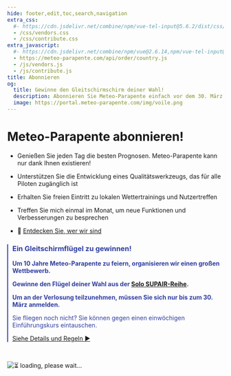 ```yaml
---
hide: footer,edit,toc,search,navigation
extra_css:
  #- https://cdn.jsdelivr.net/combine/npm/vue-tel-input@5.6.2/dist/css/component.min.css,npm/vue-tel-input@5.6.2/dist/css/sprite.min.css
  - /css/vendors.css
  - /css/contribute.css
extra_javascript:
  #- https://cdn.jsdelivr.net/combine/npm/vue@2.6.14,npm/vue-tel-input@5.6.2/dist/vue-tel-input.umd.min.js,npm/vue-resource@1.5.3/dist/vue-resource.min.js
  - https://meteo-parapente.com/api/order/country.js
  - /js/vendors.js
  - /js/contribute.js
title: Abonnieren
og:
  title: Gewinne den Gleitschirmschirm deiner Wahl!
  description: Abonnieren Sie Meteo-Parapente einfach vor dem 30. März
  image: https://portal.meteo-parapente.com/img/voile.png
---
```


# Meteo-Parapente abonnieren!
 
- Genießen Sie jeden Tag die besten Prognosen. Meteo-Parapente kann nur dank Ihnen existieren!
 
- Unterstützen Sie die Entwicklung eines Qualitätswerkzeugs, das für alle Piloten zugänglich ist
 
- Erhalten Sie freien Eintritt zu lokalen Wettertrainings und Nutzertreffen
 
- Treffen Sie mich einmal im Monat, um neue Funktionen und Verbesserungen zu besprechen

- 👋 <a href="/de/about-us/" target="_blank">Entdecken Sie, wer wir sind</a>

<div style="border-left: 2px #303fa1 solid; padding-left: 10px; color: #303fa1;">
<h3>Ein Gleitschirmflügel zu gewinnen!</h3>

<p><strong>Um 10 Jahre Meteo-Parapente zu feiern, organisieren wir einen großen Wettbewerb.</strong></p>

<p><strong>Gewinne den Flügel deiner Wahl aus der <a href="https://www.supair.com/voiles/#category_id_160" target="_blank">Solo SUPAIR-Reihe</a>.</strong></p>

<p><strong>Um an der Verlosung teilzunehmen, müssen Sie sich nur bis zum 30. März anmelden.</strong></p>

<p>Sie fliegen noch nicht? Sie können gegen einen einwöchigen Einführungskurs eintauschen.</strong></p>

<p><a href="/de/10years/">Siehe Details und Regeln ►</a></p>
</div>
<br> 

<script>
  const mp_form_locale = {
    locale: `de`,
    default_country: `DE`,
    product_contributor_title: `Beitragszahler`,
    product_contributor_description: `€3 pro Monat <small>(12 Monate)</small>`,
    product_supporter_title: `Unterstützer`,
    product_supporter_description: `€5 pro Monat <small>(12 Monate)</small>`,
    product_small_text: `Einmalige Zahlung von €### für 12 Monate. Keine Erneuerung`,
    header_coordinates: `Über Sie`,
    email: `Email`,
    mobile_phone: `Mobiltelefon`,
    mobile_phone_small_text: `Nur verwendet, um Ihren Zugangscode zu erhalten und um ihn zurückzusetzen, falls Sie ihn verlieren. Wenn Sie kein Mobiltelefon haben, wenden Sie sich an support@meteo-parapente.com`,
    payment_method: `Zahlungsmethode`,
    payment_card: `Kreditkarte / Debitkarte`,
    payment_proceed: `Zur Zahlung gehen ►`,
    terms_approval: `Mit dem Klick auf "Zur Zahlung gehen" erklären Sie sich mit den <a href="/de/legal/#terms" target="_blank">Allgemeine Nutzungsbedingungen von Meteo-Parapente</a> einverstanden, die <a href="/de/legal/#membership" target="_blank">Besondere Abonnementbedingungen</a> und die <a href="/de/privacy/" target="_blank">Datenschutzbestimmungen</a>. `,
    error_email: `Email address is not valid`,
    error_phone: `Telefonnummer ist nicht gültig`,
    error_request: `Fehler: Server nicht erreichbar. Überprüfen Sie Ihre Verbindung und versuchen Sie es erneut`,
    need_help: `Brauchen Sie Hilfe?`,
    email_us: `Schreiben Sie eine E-Mail an <strong>support@meteo-parapente.com</strong>`,
    payment_declined: `Ihre Bank hat die Zahlung abgelehnt. Bitte versuchen Sie es erneut.`,
    payment_sepa: `SEPA-Banküberweisung`
  };
</script>

<div id="app">
  <p v-if="!ready"><img src="/img/load.gif" class="loading" alt="⏳ loading, please wait..." /></p>
</div>